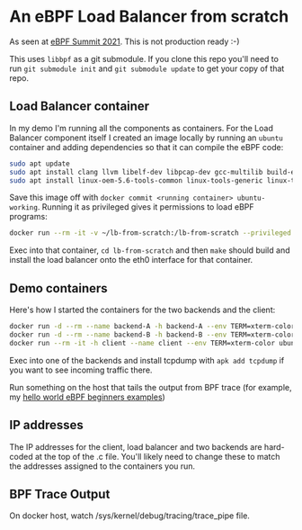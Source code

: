 # An eBPF Load Balancer from scratch

As seen at [eBPF Summit 2021](https://ebpf.io/summit-2021). This is not production ready :-) 

This uses `libbpf` as a git submodule. If you clone this repo you'll need to run
`git submodule init` and `git submodule update` to get your copy of that repo. 

## Load Balancer container

In my demo I'm running all the components as containers. For the Load Balancer
component itself I created an image locally by running
an `ubuntu` container and adding dependencies so that it can compile the eBPF code: 

```bash
sudo apt update
sudo apt install clang llvm libelf-dev libpcap-dev gcc-multilib build-essential make 
sudo apt install linux-oem-5.6-tools-common linux-tools-generic linux-tools-5.4.0-42-generic
```

Save this image off with `docker commit <running container> ubuntu-working`.
Running it as privileged gives it permissions to load eBPF programs: 

```bash
docker run --rm -it -v ~/lb-from-scratch:/lb-from-scratch --privileged -h lb --name lb --env TERM=xterm-color ubuntu-working
```

Exec into that container, `cd lb-from-scratch` and then `make` should build and
install the load balancer onto the eth0 interface for that container. 

## Demo containers

Here's how I started the containers for the two backends and the client: 

```bash
docker run -d --rm --name backend-A -h backend-A --env TERM=xterm-color nginxdemos/hello:plain-text
docker run -d --rm --name backend-B -h backend-B --env TERM=xterm-color nginxdemos/hello:plain-text
docker run --rm -it -h client --name client --env TERM=xterm-color ubuntu
```

Exec into one of the backends and install tcpdump with `apk add tcpdump` if you want to see incoming
traffic there.

Run something on the host that tails the output from BPF trace (for example, my [hello
world eBPF beginners examples](https://github.com/lizrice/libbpfgo-beginners))

## IP addresses

The IP addresses for the client, load balancer and two backends are hard-coded at the top of the .c file. You'll likely need to change these to match the addresses assigned to the containers you run.

## BPF Trace Output

On docker host, watch /sys/kernel/debug/tracing/trace_pipe file.
